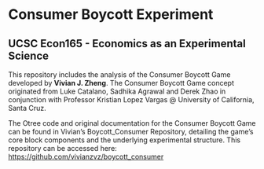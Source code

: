 # Consumer Boycott Experiment


## UCSC Econ165 - **Economics as an Experimental Science**

This repository includes the analysis of the Consumer Boycott Game
developed by **Vivian J. Zheng**. The Consumer Boycott Game concept
originated from Luke Catalano, Sadhika Agrawal and Derek Zhao in
conjunction with Professor Kristian Lopez Vargas @ University of
California, Santa Cruz.

The Otree code and original documentation for the Consumer Boycott Game
can be found in Vivian’s Boycott_Consumer Repository, detailing the
game’s core block components and the underlying experimental structure.
This repository can be accessed here:
<https://github.com/vivianzvz/boycott_consumer>
